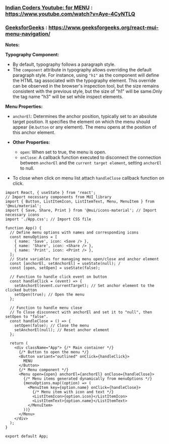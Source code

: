 ### [Indian Coders Youtube: for MENU](https://www.youtube.com/watch?v=Aye-4CyNTLQ) : https://www.youtube.com/watch?v=Aye-4CyNTLQ
### [GeeksforGeeks](https://www.geeksforgeeks.org/react-mui-menu-navigation/) : https://www.geeksforgeeks.org/react-mui-menu-navigation/

**Notes:**

**Typography Component:**
- By default, typography follows a paragraph style.
- The `component` attribute in typography allows overriding the default paragraph style. For instance, using `"h1"` as the component will define the HTML tag associated with the typography element. This override can be observed in the browser's inspection tool, but the size remains consistent with the previous style, but the size of "h1" will be same.Only the tag name "h3" will be set while inspect elements.

**Menu Properties:**
- `anchorEl`: Determines the anchor position, typically set to an absolute target position. It specifies the element on which the menu should appear (ie.`button` or any element). The menu opens at the position of this anchor element.
  
- **Other Properties:**
  - `open`: When set to true, the menu is open.
  - `onClose`: A callback function executed to disconnect the connection between `anchorEl` and the `current target element`, setting `anchorEl` to null.
* To close when click on menu list attach `handleClose` callback function on click.


```
import React, { useState } from 'react';
// Import necessary components from MUI library
import { Button, ListItemIcon, ListItemText, Menu, MenuItem } from '@mui/material'; 
import { Save, Share, Print } from '@mui/icons-material'; // Import necessary icons
import './App.css'; // Import CSS file

function App() {
  // Define menu options with names and corresponding icons
  const menuOptions = [
    { name: 'Save', icon: <Save /> },
    { name: 'Share', icon: <Share /> },
    { name: 'Print', icon: <Print /> },
  ];
  // State variables for managing menu open/close and anchor element
  const [anchorEl, setAnchorEl] = useState(null); /
  const [open, setOpen] = useState(false);

  // Function to handle click event on button
  const handleClick = (event) => {
    setAnchorEl(event.currentTarget); // Set anchor element to the clicked button
    setOpen(true); // Open the menu
  };

  // Function to handle menu close
  // To Close disconnect with anchorEl and set it to "null", then setOpen to "false".
  const handleClose = () => {
    setOpen(false); // Close the menu
    setAnchorEl(null); // Reset anchor element
  };

  return (
    <div className="App"> {/* Main container */}
      {/* Button to open the menu */}
      <Button variant="outlined" onClick={handleClick}>
        MENU
      </Button>
      {/* Menu component */}
      <Menu open={open} anchorEl={anchorEl} onClose={handleClose}>
        {/* Menu items generated dynamically from menuOptions */}
        {menuOptions.map((option) => (
          <MenuItem key={option.name} onClick={handleClose}>
            {/* Menu item with icon and text */}
            <ListItemIcon>{option.icon}</ListItemIcon>
            <ListItemText>{option.name}</ListItemText>
          </MenuItem>
        ))}
      </Menu>
    </div>
  );
}

export default App;
```

```
